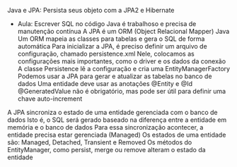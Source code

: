 Java e JPA: Persista seus objeto com a JPA2 e Hibernate


- Aula:
Escrever SQL no código Java é trabalhoso e precisa de manutenção contínua
A JPA é um ORM (Object Relacional Mapper) Java
Um ORM mapeia as classes para tabelas e gera o SQL de forma automática
Para inicializar a JPA, é preciso definir um arquivo de configuração, chamado persistence.xml
Nele, colocamos as configurações mais importantes, como o driver e os dados da conexão
A classe Persistence lê a configuração e cria uma EntityManagerFactory
Podemos usar a JPA para gerar e atualizar as tabelas no banco de dados
Uma entidade deve usar as anotações @Entity e @Id
@GeneratedValue não é obrigatório, mas pode ser útil para definir uma chave auto-increment

A JPA sincroniza o estado de uma entidade gerenciada com o banco de dados
Isto é, o SQL será gerado baseado na diferença entre a entidade em memória e o banco de dados
Para essa sincronização acontecer, a entidade precisa estar gerenciada (Managed)
Os estados de uma entidade são: Managed, Detached, Transient e Removed
Os métodos do EntityManager, como persist, merge ou remove alteram o estado da entidade


